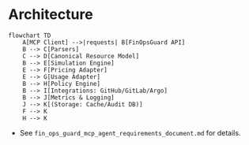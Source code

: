 # Architecture

```mermaid
flowchart TD
    A[MCP Client] -->|requests| B[FinOpsGuard API]
    B --> C[Parsers]
    C --> D[Canonical Resource Model]
    B --> E[Simulation Engine]
    E --> F[Pricing Adapter]
    E --> G[Usage Adapter]
    B --> H[Policy Engine]
    B --> I[Integrations: GitHub/GitLab/Argo]
    B --> J[Metrics & Logging]
    J --> K[(Storage: Cache/Audit DB)]
    F --> K
    H --> K
```

- See `fin_ops_guard_mcp_agent_requirements_document.md` for details.
